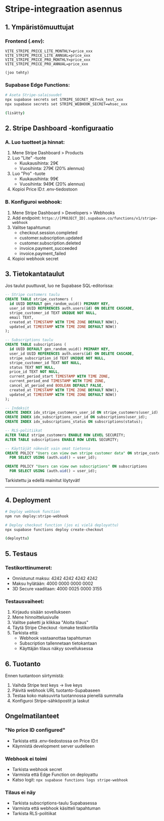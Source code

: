 # Stripe-integraation asennus

 ## 1. Ympäristömuuttujat

 ### Frontend (.env):
 ```
 VITE_STRIPE_PRICE_LITE_MONTHLY=price_xxx
 VITE_STRIPE_PRICE_LITE_ANNUAL=price_xxx
 VITE_STRIPE_PRICE_PRO_MONTHLY=price_xxx
 VITE_STRIPE_PRICE_PRO_ANNUAL=price_xxx

 (joo tehty)
 ```

 ### Supabase Edge Functions:
 ```bash
 # Aseta Stripe-salaisuudet
 npx supabase secrets set STRIPE_SECRET_KEY=sk_test_xxx
 npx supabase secrets set STRIPE_WEBHOOK_SECRET=whsec_xxx

 (lisätty)
 ```

 ## 2. Stripe Dashboard -konfiguraatio

 ### A. Luo tuotteet ja hinnat:
 1. Mene Stripe Dashboard > Products
 2. Luo "Lite" -tuote
    - Kuukausihinta: 29€
    - Vuosihinta: 279€ (20% alennus)
 3. Luo "Pro" -tuote
    - Kuukausihinta: 99€
    - Vuosihinta: 949€ (20% alennus)
 4. Kopioi Price ID:t .env-tiedostoon

 ### B. Konfiguroi webhook:
 1. Mene Stripe Dashboard > Developers > Webhooks
 2. Add endpoint: `https://[PROJECT_ID].supabase.co/functions/v1/stripe-webhook`
 3. Valitse tapahtumat:
    - checkout.session.completed
    - customer.subscription.updated
    - customer.subscription.deleted
    - invoice.payment_succeeded
    - invoice.payment_failed
 4. Kopioi webhook secret

 ## 3. Tietokantataulut

 Jos taulut puuttuvat, luo ne Supabase SQL-editorissa:

 ```sql
 -- Stripe customers taulu
 CREATE TABLE stripe_customers (
   id UUID DEFAULT gen_random_uuid() PRIMARY KEY,
   user_id UUID REFERENCES auth.users(id) ON DELETE CASCADE,
   stripe_customer_id TEXT UNIQUE NOT NULL,
   email TEXT,
   created_at TIMESTAMP WITH TIME ZONE DEFAULT NOW(),
   updated_at TIMESTAMP WITH TIME ZONE DEFAULT NOW()
 );

 -- Subscriptions taulu
 CREATE TABLE subscriptions (
   id UUID DEFAULT gen_random_uuid() PRIMARY KEY,
   user_id UUID REFERENCES auth.users(id) ON DELETE CASCADE,
   stripe_subscription_id TEXT UNIQUE NOT NULL,
   stripe_customer_id TEXT NOT NULL,
   status TEXT NOT NULL,
   price_id TEXT NOT NULL,
   current_period_start TIMESTAMP WITH TIME ZONE,
   current_period_end TIMESTAMP WITH TIME ZONE,
   cancel_at_period_end BOOLEAN DEFAULT FALSE,
   created_at TIMESTAMP WITH TIME ZONE DEFAULT NOW(),
   updated_at TIMESTAMP WITH TIME ZONE DEFAULT NOW()
 );

 -- Indeksit
 CREATE INDEX idx_stripe_customers_user_id ON stripe_customers(user_id);
 CREATE INDEX idx_subscriptions_user_id ON subscriptions(user_id);
 CREATE INDEX idx_subscriptions_status ON subscriptions(status);

 -- RLS-politiikat
 ALTER TABLE stripe_customers ENABLE ROW LEVEL SECURITY;
 ALTER TABLE subscriptions ENABLE ROW LEVEL SECURITY;

 -- Käyttäjät näkevät vain omat tietonsa
 CREATE POLICY "Users can view own stripe customer data" ON stripe_customers
   FOR SELECT USING (auth.uid() = user_id);

 CREATE POLICY "Users can view own subscriptions" ON subscriptions
   FOR SELECT USING (auth.uid() = user_id);
 ```

Tarkistettu ja edellä mainitut löytyvät!

 -------

 ## 4. Deployment

 ```bash
 # Deploy webhook function
 npm run deploy:stripe-webhook

 # Deploy checkout function (jos ei vielä deployattu)
 npx supabase functions deploy create-checkout

 (deployttu)
 ```

 ## 5. Testaus

 ### Testikorttinumerot:
 - Onnistunut maksu: 4242 4242 4242 4242
 - Maksu hylätään: 4000 0000 0000 0002
 - 3D Secure vaaditaan: 4000 0025 0000 3155

 ### Testausvaiheet:
 1. Kirjaudu sisään sovellukseen
 2. Mene hinnoittelusivulle
 3. Valitse paketti ja klikkaa "Aloita tilaus"
 4. Täytä Stripe Checkout -lomake testikortilla
 5. Tarkista että:
    - Webhook vastaanottaa tapahtuman
    - Subscription tallennetaan tietokantaan
    - Käyttäjän tilaus näkyy sovelluksessa

 ## 6. Tuotanto

 Ennen tuotantoon siirtymistä:
 1. Vaihda Stripe test keys → live keys
 2. Päivitä webhook URL tuotanto-Supabaseen
 3. Testaa koko maksuvirta tuotannossa pienellä summalla
 4. Konfiguroi Stripe-sähköpostit ja laskut

 ## Ongelmatilanteet

 ### "No price ID configured"
 - Tarkista että .env-tiedostossa on Price ID:t
 - Käynnistä development server uudelleen

 ### Webhook ei toimi
 - Tarkista webhook secret
 - Varmista että Edge Function on deployattu
 - Katso logit: `npx supabase functions logs stripe-webhook`

 ### Tilaus ei näy
 - Tarkista subscriptions-taulu Supabasessa
 - Varmista että webhook käsitteli tapahtuman
 - Tarkista RLS-politiikat
